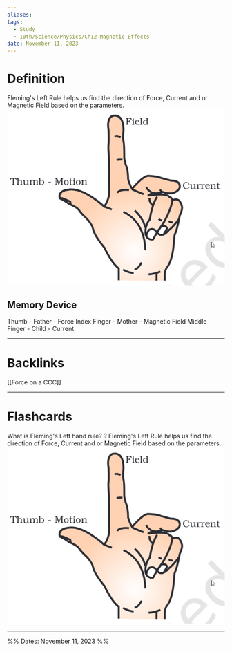 ```yaml
---
aliases: 
tags:
  - Study
  - 10th/Science/Physics/Ch12-Magnetic-Effects
date: November 11, 2023
---
```

# Definition
Fleming's Left Rule helps us find the direction of Force, Current and or Magnetic Field based on the parameters.
![600](assets/pasted-image-20231111203600-1f2764a94fac030d20f3426ce0812242.png)
## Memory Device
Thumb - Father - Force
Index Finger - Mother - Magnetic Field
Middle Finger - Child - Current

---
# Backlinks
[[Force on a CCC]]

---
# Flashcards

What is Fleming's Left hand rule?
?
Fleming's Left Rule helps us find the direction of Force, Current and or Magnetic Field based on the parameters.
![600](assets/pasted-image-20231111203600-1f2764a94fac030d20f3426ce0812242.png)
<!--SR:!2024-05-05,105,280-->

---

%%
Dates: November 11, 2023
%%